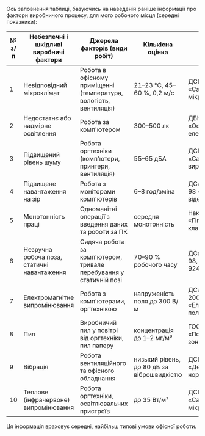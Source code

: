 Ось заповнення таблиці, базуючись на наведеній раніше інформації про фактори виробничого процесу, для мого робочого місця (середні показники):

| № з/п | Небезпечні і шкідливі виробничі фактори         | Джерела факторів (види робіт)                                      | Кількісна оцінка                           | Нормативні документи                                    |
|-------|-------------------------------------------------|--------------------------------------------------------------------|--------------------------------------------|---------------------------------------------------------|
| 1     | Невідповідний мікроклімат                       | Робота в офісному приміщенні (температура, вологість, вентиляція)  | 21–23 °С, 45–60 %, 0,2 м/с                 | ДСН 3.3.6.042-99 «Санітарні норми мікроклімату»         |
| 2     | Недостатнє або надмірне освітлення              | Робота за комп'ютером                                              | 300–500 лк                                 | ДБН В.2.5-28-2018 «Освітлення і електрообладнання»      |
| 3     | Підвищений рівень шуму                          | Робота оргтехніки (комп'ютери, принтери, вентиляція)               | 55–65 дБА                                  | ДСН 3.3.6.037-99 «Санітарні норми виробничого шуму»     |
| 4     | Підвищене навантаження на зір                   | Робота з моніторами комп'ютерів                                    | 6–8 год/зміна                              | ДСанПіН 3.3.2.007-98 «Робота з відеотерміналами»        |
| 5     | Монотонність праці                              | Одноманітні операції з введення даних та роботи за ПК              | середня монотонність                      | Наказ МОЗ № 248 «Гігієнічна класифікація праці»         |
| 6     | Незручна робоча поза, статичні навантаження     | Сидяча робота за комп'ютером, тривале перебування у статичній позі | 70–90 % робочого часу                      | ДСанПіН 3.3.2.007-98, ДСТУ EN ISO 9241-5:2004           |
| 7     | Електромагнітне випромінювання                  | Робота з комп'ютерами, оргтехнікою                                 | напруженість поля до 300 В/м              | ДСанПіН 3.3.6.096-2002 «Електромагнітні поля»           |
| 8     | Пил                                              | Виробничий пил у повітрі від оргтехніки, пил паперу                | концентрація до 1–2 мг/м³                | ГОСТ 12.1.005-88 «Повітря робочої зони»                 |
| 9     | Вібрація                                         | Робота вентиляційного та офісного обладнання                       | низький рівень, до 80 дБ за віброшвидкістю| ДСН 3.3.6.039-99 «Державні санітарні норми вібрації»    |
| 10    | Теплове (інфрачервоне) випромінювання            | Робота оргтехніки, освітлювальних пристроїв                        | до 35 Вт/м²                               | ДСН 3.3.6.042-99 «Санітарні норми мікроклімату»         |

Ця інформація враховує середні, найбільш типові умови офісної роботи. 